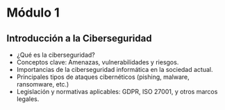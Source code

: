 # **Módulo 1**

## **Introducción a la Ciberseguridad**
- ¿Qué es la ciberseguridad?
- Conceptos clave: Amenazas, vulnerabilidades y riesgos.
- Importancias de la ciberseguridad informática en la sociedad actual.
- Principales tipos de ataques cibernéticos (pishing, malware, ransomware, etc.) 
- Legislación y normativas aplicables: GDPR, ISO 27001, y otros marcos legales. 
